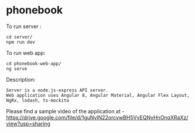 # phonebook

To run server : 
```
cd server/
npm run dev
```

To run web app:
```
cd phonebook-web-app/
ng serve
```

Description:
```
Server is a node.js-express API server.
Web application uses Angular 8, Angular Material, Angular Flex Layout, NgRx, lodash, ts-mockito
```

Please find a sample video of the application at - https://drive.google.com/file/d/1guNylN22orcvwBH5VyEQNyHnOnqXRaXz/view?usp=sharing
